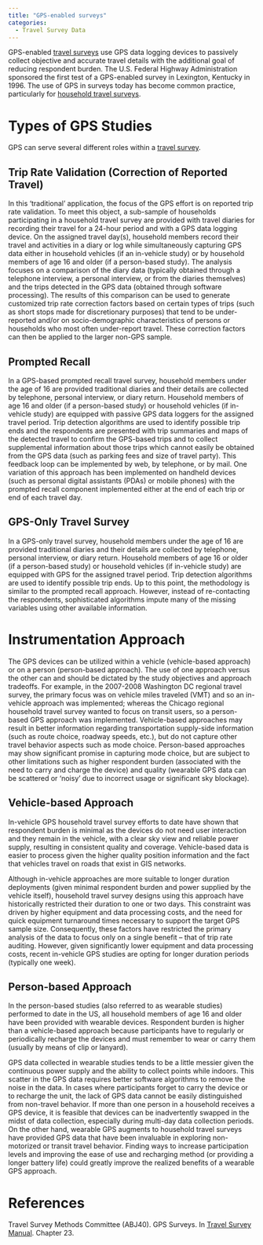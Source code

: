 ```yaml
---
title: "GPS-enabled surveys"
categories:
  - Travel Survey Data
---
```


GPS-enabled [travel surveys](Travel_surveys) use GPS data logging devices to passively collect objective and accurate travel details with the additional goal of reducing respondent burden. The U.S. Federal Highway Administration sponsored the first test of a GPS-enabled survey in Lexington, Kentucky in 1996. The use of GPS in surveys today has become common practice, particularly for [household travel surveys](Household_travel_surveys).

Types of GPS Studies
====================

GPS can serve several different roles within a [travel survey](Travel_surveys).

Trip Rate Validation (Correction of Reported Travel)
----------------------------------------------------

In this ‘traditional’ application, the focus of the GPS effort is on reported trip rate validation. To meet this object, a sub-sample of households participating in a household travel survey are provided with travel diaries for recording their travel for a 24-hour period and with a GPS data logging device. On the assigned travel day(s), household members record their travel and activities in a diary or log while simultaneously capturing GPS data either in household vehicles (if an in-vehicle study) or by household members of age 16 and older (if a person-based study). The analysis focuses on a comparison of the diary data (typically obtained through a telephone interview, a personal interview, or from the diaries themselves) and the trips detected in the GPS data (obtained through software processing). The results of this comparison can be used to generate customized trip rate correction factors based on certain types of trips (such as short stops made for discretionary purposes) that tend to be under-reported and/or on socio-demographic characteristics of persons or households who most often under-report travel. These correction factors can then be applied to the larger non-GPS sample.

Prompted Recall
---------------

In a GPS-based prompted recall travel survey, household members under the age of 16 are provided traditional diaries and their details are collected by telephone, personal interview, or diary return. Household members of age 16 and older (if a person-based study) or household vehicles (if in-vehicle study) are equipped with passive GPS data loggers for the assigned travel period. Trip detection algorithms are used to identify possible trip ends and the respondents are presented with trip summaries and maps of the detected travel to confirm the GPS-based trips and to collect supplemental information about those trips which cannot easily be obtained from the GPS data (such as parking fees and size of travel party). This feedback loop can be implemented by web, by telephone, or by mail. One variation of this approach has been implemented on handheld devices (such as personal digital assistants (PDAs) or mobile phones) with the prompted recall component implemented either at the end of each trip or end of each travel day.

GPS-Only Travel Survey
----------------------

In a GPS-only travel survey, household members under the age of 16 are provided traditional diaries and their details are collected by telephone, personal interview, or diary return. Household members of age 16 or older (if a person-based study) or household vehicles (if in-vehicle study) are equipped with GPS for the assigned travel period. Trip detection algorithms are used to identify possible trip ends. Up to this point, the methodology is similar to the prompted recall approach. However, instead of re-contacting the respondents, sophisticated algorithms impute many of the missing variables using other available information.

Instrumentation Approach
========================

The GPS devices can be utilized within a vehicle (vehicle-based approach) or on a person (person-based approach). The use of one approach versus the other can and should be dictated by the study objectives and approach tradeoffs. For example, in the 2007-2008 Washington DC regional travel survey, the primary focus was on vehicle miles traveled (VMT) and so an in-vehicle approach was implemented; whereas the Chicago regional household travel survey wanted to focus on transit users, so a person-based GPS approach was implemented. Vehicle-based approaches may result in better information regarding transportation supply-side information (such as route choice, roadway speeds, etc.), but do not capture other travel behavior aspects such as mode choice. Person-based approaches may show significant promise in capturing mode choice, but are subject to other limitations such as higher respondent burden (associated with the need to carry and charge the device) and quality (wearable GPS data can be scattered or ‘noisy’ due to incorrect usage or significant sky blockage).

Vehicle-based Approach
----------------------

In-vehicle GPS household travel survey efforts to date have shown that respondent burden is minimal as the devices do not need user interaction and they remain in the vehicle, with a clear sky view and reliable power supply, resulting in consistent quality and coverage. Vehicle-based data is easier to process given the higher quality position information and the fact that vehicles travel on roads that exist in GIS networks.

Although in-vehicle approaches are more suitable to longer duration deployments (given minimal respondent burden and power supplied by the vehicle itself), household travel survey designs using this approach have historically restricted their duration to one or two days. This constraint was driven by higher equipment and data processing costs, and the need for quick equipment turnaround times necessary to support the target GPS sample size. Consequently, these factors have restricted the primary analysis of the data to focus only on a single benefit – that of trip rate auditing. However, given significantly lower equipment and data processing costs, recent in-vehicle GPS studies are opting for longer duration periods (typically one week).

Person-based Approach
---------------------

In the person-based studies (also referred to as wearable studies) performed to date in the US, all household members of age 16 and older have been provided with wearable devices. Respondent burden is higher than a vehicle-based approach because participants have to regularly or periodically recharge the devices and must remember to wear or carry them (usually by means of clip or lanyard).

GPS data collected in wearable studies tends to be a little messier given the continuous power supply and the ability to collect points while indoors. This scatter in the GPS data requires better software algorithms to remove the noise in the data. In cases where participants forget to carry the device or to recharge the unit, the lack of GPS data cannot be easily distinguished from non-travel behavior. If more than one person in a household receives a GPS device, it is feasible that devices can be inadvertently swapped in the midst of data collection, especially during multi-day data collection periods.
On the other hand, wearable GPS augments to household travel surveys have provided GPS data that have been invaluable in exploring non-motorized or transit travel behavior. Finding ways to increase participation levels and improving the ease of use and recharging method (or providing a longer battery life) could greatly improve the realized benefits of a wearable GPS approach.

References
==========

Travel Survey Methods Committee (ABJ40). GPS Surveys. In [Travel Survey Manual](http://www.travelsurveymanual.org/HomePage.html). Chapter 23.

